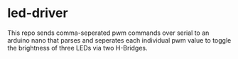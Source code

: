 # led-driver

This repo sends comma-seperated pwm commands over serial to an arduino nano that parses and seperates each individual pwm value to toggle the brightness of three LEDs via two H-Bridges. 
